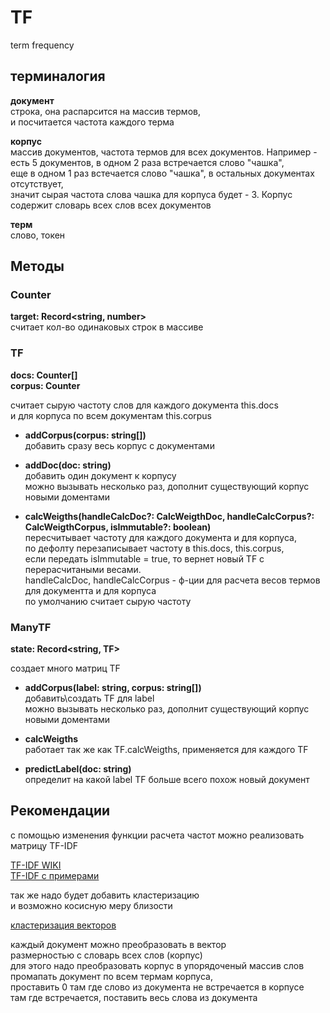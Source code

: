 # TF
term frequency

## терминалогия
__документ__  
строка, она распарсится на массив термов,  
и посчитается частота каждого терма

__корпус__  
массив документов, частота термов для всех документов.
Например - есть 5 документов, в одном 2 раза встречается слово "чашка",  
еще в одном 1 раз встечается слово "чашка", в остальных документах отсутствует,  
значит сырая частота слова чашка для корпуса будет - 3.
Корпус содержит словарь всех слов всех документов

__терм__  
слово, токен


## Методы

### Counter
__target: Record<string, number>__  
считает кол-во одинаковых строк в массиве


### TF  

__docs: Counter[]__  
__corpus: Counter__  

считает сырую частоту слов для каждого документа this.docs  
и для корпуса по всем документам this.corpus  

- __addCorpus(corpus: string[])__  
добавить сразу весь корпус с документами  

- __addDoc(doc: string)__  
добавить один документ к корпусу  
можно вызывать несколько раз, дополнит существующий корпус новыми доментами

- __calcWeigths(handleCalcDoc?: CalcWeigthDoc, handleCalcCorpus?: CalcWeigthCorpus, isImmutable?: boolean)__  
пересчитывает частоту для каждого документа и для корпуса,  
по дефолту перезаписывает частоту в this.docs, this.corpus,  
если передать isImmutable = true, то вернет новый TF с перерасчитаными весами.  
handleCalcDoc, handleCalcCorpus - ф-ции для расчета весов термов для документта и для корпуса  
по умолчанию считает сырую частоту  


### ManyTF
__state: Record<string, TF>__  

создает много матриц TF

- __addCorpus(label: string, corpus: string[])__  
добавить\создать TF для label  
можно вызывать несколько раз, дополнит существующий корпус новыми доментами


- __calcWeigths__  
работает так же как TF.calcWeigths, применяется для каждого TF

- __predictLabel(doc: string)__  
определит на какой label TF больше всего похож новый документ

## Рекомендации

с помощью изменения функции расчета частот можно реализовать матрицу TF-IDF

[TF-IDF WIKI](https://ru.wikipedia.org/wiki/TF-IDF)  
[TF-IDF с примерами](http://nlpx.net/archives/57)

так же надо будет добавить кластеризацию  
и возможно косисную меру близости  

[кластеризация векторов](https://habr.com/ru/post/67078/)

каждый документ можно преобразовать в вектор  
размерностью с словарь всех слов (корпус)  
для этого надо преобразовать корпус в упорядоченый массив слов  
промапать документ по всем термам корпуса,  
проставить 0 там где слово из документа не встречается в корпусе  
там где встречается, поставить весь слова из документа  

